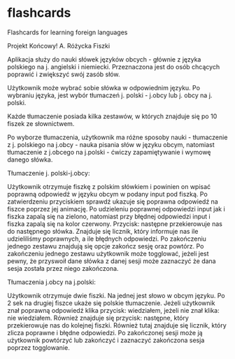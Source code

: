 # flashcards
Flashcards for learning foreign languages

Projekt Końcowy! A. Różycka
Fiszki

Aplikacja służy do nauki słówek języków obcych - głównie z języka polskiego na j. angielski i niemiecki.
Przeznaczona jest do osób chcących poprawić i zwiększyć swój zasób słów.

Użytkownik może wybrać sobie słówka w odpowiednim języku. Po wybraniu języka, jest wybór tłumaczeń
j. polski - j.obcy lub j. obcy na j. polski.

Każde tłumaczenie posiada kilka zestawów, w których znajduje się po 10 fiszek ze słownictwem.

Po wyborze tłumaczenia, użytkownik ma różne sposoby nauki -  tłumaczenie z j. polskiego na j.obcy - nauka pisania słów w języku obcym, natomiast tłumaczenie z j.obcego na j.polski - ćwiczy zapamiętywanie i wymowę danego słówka.

Tłumaczenie j. polski-j.obcy:

Użytkownik otrzymuje fiszkę z polskim słówkiem i powinien on wpisać poprawną odpowiedź w języku obcym w podany input pod fiszką. Po zatwierdzeniu przyciskiem sprawdź
ukazuje się poprawna odpowiedź na fiszce poprzez jej animację. Po udzieleniu poprawnej odpowiedzi input jak i fiszka zapalą się na zielono, natomiast przy błędnej odpowiedzi input i fiszka zapalą się na kolor czerwony.
Przycisk: następne przekierowuje nas do następnego słówka. 
Znajduje się licznik, który informuje nas ile udzieliliśmy poprawnych, a ile błędnych odpowiedzi.
Po zakończeniu jednego zestawu znajdują się opcje zakończ sesję oraz powtórz.
Po zakończeniu jednego zestawu użytkownik może togglować, jeżeli jest pewny, że przyswoił dane słówka z danej sesji może zaznaczyć że dana sesja została przez niego zakończona.

Tłumaczenia j.obcy na j.polski:

Użytkownik otrzymuje dwie fiszki. Na jednej jest słowo w obcym języku.
Po 2 sek na drugiej fiszce ukaże się polskie tłumaczenie.
Jeżeli użytkownik znał poprawną odpowiedź klika przycisk: wiedziałem, jeżeli nie znał klika: nie wiedziałem. Również znajduje się przycisk: następne, który przekierowuje nas do kolejnej fiszki.
Również tutaj znajduje się licznik, który zlicza poprawne i błędne odpowiedzi.
Po zakończonej sesji może ją użytkownik powtórzyć lub zakończyć i zaznaczyć zakończona sesja poprzez togglowanie.
